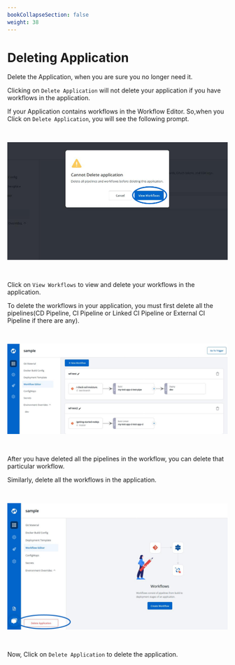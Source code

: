 ```yaml
---
bookCollapseSection: false
weight: 38
---
```


# Deleting Application

Delete the Application, when you are sure you no longer need it. 

Clicking on `Delete Application` will not delete your application if you have workflows in the application.

If your Application contains workflows in the Workflow Editor. So,when you Click on `Delete Application`, you will see the following prompt.

<br />

![Delete Apps](../delete_app1.jpg "Duplicate Templates")

<br />

Click on `View Workflows` to view and delete your workflows in the application.

To delete the workflows in your application, you must first delete all the pipelines(CD Pipeline, CI Pipeline or Linked CI Pipeline or External CI Pipeline if there are any). 

<br />

![Delete Apps](../delete_app2.jpg "Delete Application")

<br />

After you have deleted all the pipelines in the workflow, you can delete that particular workflow.

Similarly, delete all the workflows in the application.

<br />

![Delete Apps](../delete_app3.jpg "Delete Application")

<br />

Now, Click on `Delete Application` to delete the application.
